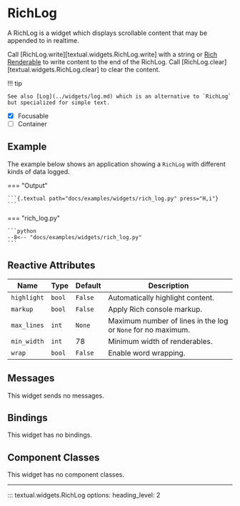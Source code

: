 # RichLog

A RichLog is a widget which displays scrollable content that may be appended to in realtime.

Call [RichLog.write][textual.widgets.RichLog.write] with a string or [Rich Renderable](https://rich.readthedocs.io/en/latest/protocol.html) to write content to the end of the RichLog. Call [RichLog.clear][textual.widgets.RichLog.clear] to clear the content.

!!! tip

    See also [Log](../widgets/log.md) which is an alternative to `RichLog` but specialized for simple text.

- [X] Focusable
- [ ] Container

## Example

The example below shows an application showing a `RichLog` with different kinds of data logged.

=== "Output"

    ```{.textual path="docs/examples/widgets/rich_log.py" press="H,i"}
    ```

=== "rich_log.py"

    ```python
    --8<-- "docs/examples/widgets/rich_log.py"
    ```



## Reactive Attributes

| Name        | Type   | Default | Description                                                  |
| ----------- | ------ | ------- | ------------------------------------------------------------ |
| `highlight` | `bool` | `False` | Automatically highlight content.                             |
| `markup`    | `bool` | `False` | Apply Rich console markup.                                   |
| `max_lines` | `int`  | `None`  | Maximum number of lines in the log or `None` for no maximum. |
| `min_width` | `int`  | 78      | Minimum width of renderables.                                |
| `wrap`      | `bool` | `False` | Enable word wrapping.                                        |

## Messages

This widget sends no messages.

## Bindings

This widget has no bindings.

## Component Classes

This widget has no component classes.


---


::: textual.widgets.RichLog
    options:
      heading_level: 2
